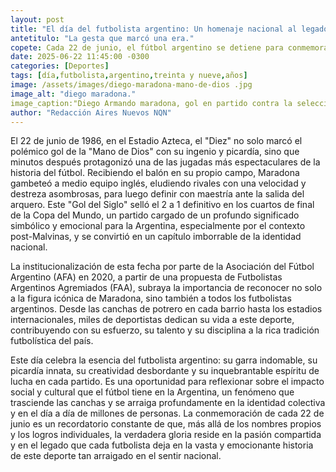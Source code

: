 ```yaml
---
layout: post
title: "El día del futbolista argentino: Un homenaje nacional al legado de Maradona y la pasión de un pueblo."
antetitulo: "La gesta que marcó una era."
copete: Cada 22 de junio, el fútbol argentino se detiene para conmemorar el Día del Futbolista Argentino, una fecha que trasciende el mero recuerdo de un hito deportivo para convertirse en un emblema de la pasión y el talento que caracterizan a este deporte en el país. La elección de este día no es casual: rinde tributo a Diego Armando Maradona y a dos de sus goles más legendarios, anotados el 22 de junio de 1986 contra Inglaterra en el Mundial de México. Es un reconocimiento a la figura que, con su genialidad, "regó de gloria" el suelo futbolístico nacional.
date: 2025-06-22 11:45:00 -0300
categories: [Deportes]
tags: [día,futbolista,argentino,treinta y nueve,años]
image: /assets/images/diego-maradona-mano-de-dios .jpg
image_alt: "diego maradona."
image_caption:"Diego Armando maradona, gol en partido contra la selección Inglesa."
author: "Redacción Aires Nuevos NQN"
---
```


El 22 de junio de 1986, en el Estadio Azteca, el "Diez" no solo marcó el polémico gol de la "Mano de Dios" con su ingenio y picardía, sino que minutos después protagonizó una de las jugadas más espectaculares de la historia del fútbol. Recibiendo el balón en su propio campo, Maradona gambeteó a medio equipo inglés, eludiendo rivales con una velocidad y destreza asombrosas, para luego definir con maestría ante la salida del arquero. Este "Gol del Siglo" selló el 2 a 1 definitivo en los cuartos de final de la Copa del Mundo, un partido cargado de un profundo significado simbólico y emocional para la Argentina, especialmente por el contexto post-Malvinas, y se convirtió en un capítulo imborrable de la identidad nacional.

La institucionalización de esta fecha por parte de la Asociación del Fútbol Argentino (AFA) en 2020, a partir de una propuesta de Futbolistas Argentinos Agremiados (FAA), subraya la importancia de reconocer no solo a la figura icónica de Maradona, sino también a todos los futbolistas argentinos. Desde las canchas de potrero en cada barrio hasta los estadios internacionales, miles de deportistas dedican su vida a este deporte, contribuyendo con su esfuerzo, su talento y su disciplina a la rica tradición futbolística del país.

Este día celebra la esencia del futbolista argentino: su garra indomable, su picardía innata, su creatividad desbordante y su inquebrantable espíritu de lucha en cada partido. Es una oportunidad para reflexionar sobre el impacto social y cultural que el fútbol tiene en la Argentina, un fenómeno que trasciende las canchas y se arraiga profundamente en la identidad colectiva y en el día a día de millones de personas. La conmemoración de cada 22 de junio es un recordatorio constante de que, más allá de los nombres propios y los logros individuales, la verdadera gloria reside en la pasión compartida y en el legado que cada futbolista deja en la vasta y emocionante historia de este deporte tan arraigado en el sentir nacional.